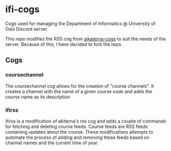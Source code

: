 # ifi-cogs

Cogs used for managing the Department of Informatics @ University of Oslo Discord server.

This repo modifies the RSS cog from [aikaterna-cogs](https://github.com/aikaterna/aikaterna-cogs) to suit the needs of the server. Because of this, I have decided to fork the repo.

## Cogs

### coursechannel

The coursechannel cog allows for the creation of "course channels". It creates a channel with the name of a given course code and adds the course name as its description

### ifirss

ifirss is a modification of akiterna's rss cog and adds a couple of commands for fetching and deleting course feeds. Course feeds are RSS feeds containing updates about the course. These modifications attempts to automate the process of adding and removing these feeds based on channel names and the current time of year.
